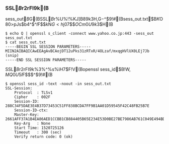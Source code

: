 ### SSL$B%;%C%7%g%s>pJs$r2rFI$9$k(B
sess_out$B$G(BSSL$B%;%C%7%g%s>pJs$r%U%!%$%k$KJ]B8$9$k$3$H$,$G$-$^$9!#(Bsess_out.txt$B$K$O80>pJs$b4^$^$l$F$$$k$N$G<h$j07$$$OCm0U$9$k$3$H(B
```
$ echo Q | openssl s_client -connect www.yahoo.co.jp:443 -sess_out sess_out.txt
$ cat sess_out.txt 
-----BEGIN SSL SESSION PARAMETERS-----
MIIN2AIBAQICAwEEAgAvBCAojDT12uPks31zRTxR/4OLzaf/mxqgHVlUX0LEj7Jb
(snip)
-----END SSL SESSION PARAMETERS-----
```

SSL$B%;%C%7%g%s>pJs$r2rFI$9$k%3%^%s%I$H$7$F!V(Bopenssl sess_id$B!W$,MQ0U$5$l$F$$$^$9!#(B
```
$ openssl sess_id -text -noout -in sess_out.txt
SSL-Session:
    Protocol  : TLSv1
    Cipher    : 002F
    Session-ID: 288C34F5DAE3E4B37D73453C51FF838BCDA7FF9B1AA01D59545F42C48FB25B7E
    Session-ID-ctx: 
    Master-Key: 2661AFF37A1B4EA86AED1CCBB1CB884405B65E234E53D0BE27BE7986AB761C049E494BD0B17F0861C70DE93CAE34971C
    Key-Arg   : None
    Start Time: 1520725126
    Timeout   : 300 (sec)
    Verify return code: 0 (ok)
```

